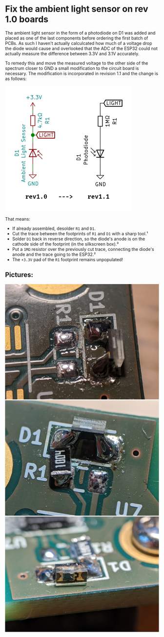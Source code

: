 # Fix the ambient light sensor on rev 1.0 boards

The ambient light sensor in the form of a photodiode on D1 was added and placed
as one of the last components before ordering the first batch of PCBs. As such
I haven't actually calculcated how much of a voltage drop the diode would cause
and overlooked that the ADC of the ESP32 could not actually measure the
difference between 3.3V and 3.1V accurately.

To remedy this and move the measured voltage to the other side of the spectrum
closer to GND a small modification to the circuit board is necessary. The
modification is incorporated in revision 1.1 and the change is as follows:

![](photodiode-schematic.png "screenshots showing the changes between schematics rev 1.0 and 1.1")

That means:

* If already assembled, desolder `R1` and `D1`.
* Cut the trace between the footprints of `R1` and `D1` with a sharp tool.¹
* Solder `D1` back in reverse direction, so the diode's anode is on the cathode
  side of the footprint (in the silkscreen box).³
* Put a `1MΩ` resistor over the previously cut trace, connecting the diode's
  anode and the trace going to the ESP32.²
* The `+3.3V` pad of the `R1` footprint remains unpopulated!

## Pictures:

![](fix01.jpg "1) cut the trace between D1 and R1")
![](fix02.jpg "2) put a 1 megaohm resistor on these now-disconnected pads")
![](fix03.jpg "3) top view showing the orientation of the vishay photodiode")